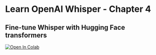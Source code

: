 # Learn OpenAI Whisper - Chapter 4
## Fine-tune Whisper with Hugging Face transformers

[![Open In Colab](https://colab.research.google.com/assets/colab-badge.svg)](https://colab.research.google.com/drive/1LADNomT0JUBCsopU6r_NsZfOaNiz2N3h)
